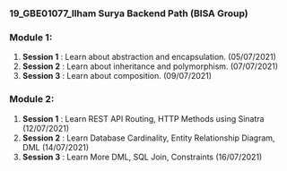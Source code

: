 ### 19_GBE01077_Ilham Surya Backend Path (BISA Group)

### Module 1:

1. **Session 1** : Learn about abstraction and encapsulation. (05/07/2021)
2. **Session 2** : Learn about inheritance and polymorphism. (07/07/2021)
3. **Session 3** : Learn about composition. (09/07/2021)

### Module 2:

1. **Session 1** : Learn REST API Routing, HTTP Methods using Sinatra (12/07/2021)
2. **Session 2** : Learn Database Cardinality, Entity Relationship Diagram, DML (14/07/2021)
3. **Session 3** : Learn More DML, SQL Join, Constraints (16/07/2021)
